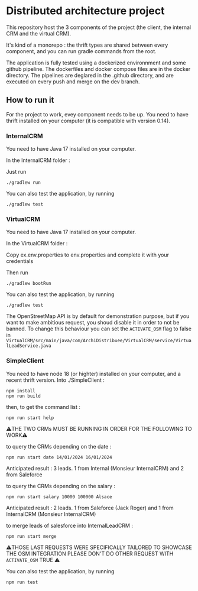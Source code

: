 # Distributed architecture project
This repository host the 3 components of the project (the client, the internal CRM and the virtual CRM). 

It's kind of a monorepo : the thrift types are shared between every component, and you can run gradle commands from the root.

The application is fully tested using a dockerized environnment and some github pipeline. The dockerfiles and docker compose files are in the docker directory. The pipelines are deglared in the .github directory, and are executed on every push and merge on the dev branch.

## How to run it
For the project to work, evey component needs to be up. You need to have thrift installed on your computer (it is compatible with version 0.14).

### InternalCRM
You need to have Java 17 installed on your computer.

In the InternalCRM folder : 

Just run 
```
./gradlew run
```

You can also test the application, by running

```
./gradlew test
```

### VirtualCRM
You need to have Java 17 installed on your computer.

In the VirtualCRM folder :

Copy ex.env.properties to env.properties and complete it with your credentials

Then run 

```
./gradlew bootRun
```

You can also test the application, by running

```
./gradlew test
```

The OpenStreetMap API is by default for demonstration purpose, but if you want to make ambitious request, you shoud disable it in order to not be banned. To change this behaviour you can set the `ACTIVATE_OSM` flag to false in `VirtualCRM/src/main/java/com/ArchiDistribuee/VirtualCRM/service/VirtualLeadService.java`

### SimpleClient
You need to have node 18 (or highter) installed on your computer, and a recent thrift version.
Into ./SimpleClient :
```
npm install
npm run build 
```
then, to get the command list : 
```
npm run start help
```

⚠️THE TWO CRMs MUST BE RUNNING IN ORDER FOR THE FOLLOWING TO WORK⚠️

to query the CRMs depending on the date :
```
npm run start date 14/01/2024 16/01/2024
```

Anticipated result : 3 leads. 1 from Internal (Monsieur InternalCRM) and 2 from Saleforce 


to query the CRMs depending on the salary :
```
npm run start salary 10000 100000 Alsace
```

Anticipated result : 2 leads. 1 from Saleforce (Jack Roger) and 1 from InternalCRM (Monsieur InternalCRM)

to merge leads of salesforce into InternalLeadCRM : 
```
npm run start merge
```

⚠️THOSE LAST REQUESTS WERE SPECIFICALLY TAILORED TO SHOWCASE THE OSM INTEGRATION PLEASE DON'T DO OTHER REQUEST WITH `ACTIVATE_OSM` TRUE ⚠️

You can also test the application, by running

```
npm run test
```
